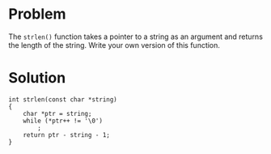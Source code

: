 # Problem
The `strlen()` function takes a pointer to a string as an argument and returns the length of the string. Write your own version of this function.

# Solution
```
int strlen(const char *string)
{
    char *ptr = string;
    while (*ptr++ != '\0')
        ;
    return ptr - string - 1;
}
```